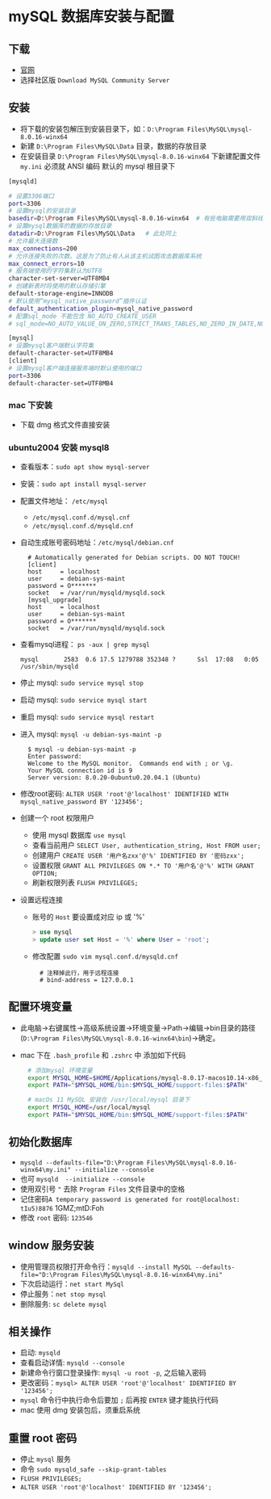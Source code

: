 # mySQL 数据库安装与配置

## 下载

+ [官网](https://dev.mysql.com/downloads/mysql/)
+ 选择社区版 `Download MySQL Community Server`

## 安装

+ 将下载的安装包解压到安装目录下，如：`D:\Program Files\MySQL\mysql-8.0.16-winx64`
+ 新建 `D:\Program Files\MySQL\Data` 目录，数据的存放目录
+ 在安装目录 `D:\Program Files\MySQL\mysql-8.0.16-winx64` 下新建配置文件 `my.ini` 必须就 ANSI 编码 默认的 mysql 根目录下

```bash
[mysqld]

# 设置3306端口
port=3306
# 设置mysql的安装目录
basedir=D:\Program Files\MySQL\mysql-8.0.16-winx64  # 有些电脑需要用双斜线\\
# 设置mysql数据库的数据的存放目录
datadir=D:\Program Files\MySQL\Data   # 此处同上
# 允许最大连接数
max_connections=200
# 允许连接失败的次数。这是为了防止有人从该主机试图攻击数据库系统
max_connect_errors=10
# 服务端使用的字符集默认为UTF8
character-set-server=UTF8MB4
# 创建新表时将使用的默认存储引擎
default-storage-engine=INNODB
# 默认使用“mysql_native_password”插件认证
default_authentication_plugin=mysql_native_password
# 配置sql_mode 不能包含 NO_AUTO_CREATE_USER
# sql_mode=NO_AUTO_VALUE_ON_ZERO,STRICT_TRANS_TABLES,NO_ZERO_IN_DATE,NO_ZERO_DATE,ERROR_FOR_DIVISION_BY_ZERO,NO_ENGINE_SUBSTITUTION

[mysql]
# 设置mysql客户端默认字符集
default-character-set=UTF8MB4
[client]
# 设置mysql客户端连接服务端时默认使用的端口
port=3306
default-character-set=UTF8MB4
```

### mac 下安装

+ 下载 dmg 格式文件直接安装

### ubuntu2004 安装 mysql8

+ 查看版本：`sudo apt show mysql-server`
+ 安装：`sudo apt install mysql-server`
+ 配置文件地址： `/etc/mysql`
  + `/etc/mysql.conf.d/mysql.cnf`
  + `/etc/mysql.conf.d/mysqld.cnf`
+ 自动生成账号密码地址：`/etc/mysql/debian.cnf`

  ```text
    # Automatically generated for Debian scripts. DO NOT TOUCH!
    [client]
    host     = localhost
    user     = debian-sys-maint
    password = O*******
    socket   = /var/run/mysqld/mysqld.sock
    [mysql_upgrade]
    host     = localhost
    user     = debian-sys-maint
    password = O*******
    socket   = /var/run/mysqld/mysqld.sock
  ```

+ 查看mysql进程： `ps -aux | grep mysql`

  ```text
  mysql       2583  0.6 17.5 1279788 352348 ?      Ssl  17:08   0:05 /usr/sbin/mysqld
  ```

+ 停止 mysql: `sudo service mysql stop`
+ 启动 mysql: `sudo service mysql start`
+ 重启 mysql: `sudo service mysql restart`
+ 进入 mysql: `mysql -u debian-sys-maint -p`

  ```text
    $ mysql -u debian-sys-maint -p
    Enter password:
    Welcome to the MySQL monitor.  Commands end with ; or \g.
    Your MySQL connection id is 9
    Server version: 8.0.20-0ubuntu0.20.04.1 (Ubuntu)
  ```

+ 修改root密码: `ALTER USER 'root'@'localhost' IDENTIFIED WITH mysql_native_password BY '123456';`

+ 创建一个 root 权限用户
  + 使用 mysql 数据库 `use mysql`
  + 查看当前用户 `SELECT User, authentication_string, Host FROM user;`
  + 创建用户 `CREATE USER '用户名zxx'@'%' IDENTIFIED BY '密码zxx';`
  + 设置权限 `GRANT ALL PRIVILEGES ON *.* TO '用户名'@'%' WITH GRANT OPTION;`
  + 刷新权限列表 `FLUSH PRIVILEGES;`

+ 设置远程连接
  + 账号的 `Host` 要设置成对应 ip 或 '%'

    ```sql
    > use mysql
    > update user set Host = '%' where User = 'root';
    ```

  + 修改配置 `sudo vim mysql.conf.d/mysqld.cnf`

    ```text
      # 注释掉此行，用于远程连接
      # bind-address = 127.0.0.1
    ```
  
## 配置环境变量

+ 此电脑->右键属性->高级系统设置->环境变量->Path->编辑->bin目录的路径(`D:\Program Files\MySQL\mysql-8.0.16-winx64\bin`)->确定。
+ mac 下在 `.bash_profile` 和 `.zshrc` 中 添加如下代码

    ```bash
      # 添加mysql 环境变量
      export MYSQL_HOME=$HOME/Applications/mysql-8.0.17-macos10.14-x86_64
      export PATH="$MYSQL_HOME/bin:$MYSQL_HOME/support-files:$PATH"  

      # macOs 11 MySQL 安装在 /usr/local/mysql 目录下
      export MYSQL_HOME=/usr/local/mysql
      export PATH="$MYSQL_HOME/bin:$MYSQL_HOME/support-files:$PATH"
    ```

## 初始化数据库

+ `mysqld --defaults-file="D:\Program Files\MySQL\mysql-8.0.16-winx64\my.ini" --initialize --console`
+ 也可 `mysqld  --initialize --console`
+ 使用双引号 `"` 去除 `Program Files` 文件目录中的空格
+ 记住密码`A temporary password is generated for root@localhost: tIu5)8876` 1GMZ;mtD:Foh
+ 修改 `root` 密码: `123546`

## window 服务安装

+ 使用管理员权限打开命令行：`mysqld --install MySQL --defaults-file="D:\Program Files\MySQL\mysql-8.0.16-winx64\my.ini"`
+ 下次启动运行：`net start MySql` 
+ 停止服务：`net stop mysql`
+ 删除服务: `sc delete mysql`

## 相关操作

+ 启动: `mysqld`
+ 查看启动详情: `mysqld --console`
+ 新建命令行窗口登录操作: `mysql -u root -p`, 之后输入密码
+ 更改密码：`mysql> ALTER USER 'root'@'localhost' IDENTIFIED BY '123456';`
+ `mysql` 命令行中执行命令后要加 `;` 后再按 `ENTER` 键才能执行代码
+ mac 使用 dmg 安装包后，须重启系统

## 重置 root 密码

+ 停止 `mysql` 服务
+ 命令 `sudo mysqld_safe --skip-grant-tables`
+ `FLUSH PRIVILEGES;`
+ `ALTER USER 'root'@'localhost' IDENTIFIED BY '123456';`
